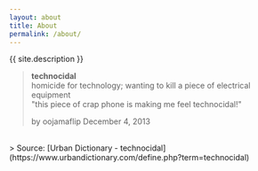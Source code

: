 ```yaml
---
layout: about
title: About
permalink: /about/
---
```


{{ site.description }}

> **technocidal**
> <br />
> homicide for technology; wanting to kill a piece of electrical equipment <br/>
> "this piece of crap phone is making me feel technocidal!"
> 
> by oojamaflip December 4, 2013
<br/>
> Source: [Urban Dictionary - technocidal](https://www.urbandictionary.com/define.php?term=technocidal)